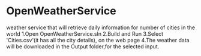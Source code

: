 # OpenWeatherService
weather service that will retrieve daily information for number of cities in the world
1.Open OpenWeatherService.sln
2.Build  and Run 
3.Select 'Cities.csv'(it has all the city details), on the web page
4.The weather data will be downloaded in the Output folder,for the selected input.
